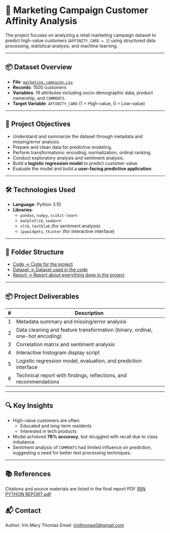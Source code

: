 # 🧠 Marketing Campaign Customer Affinity Analysis

The project focuses on analyzing a retail marketing campaign dataset to predict high-value customers (`AFFINITY_CARD = 1`) using structured data processing, statistical analysis, and machine learning.


---

## 📦 Dataset Overview

- **File**: [`marketing_campaign.csv`](https://github.com/Irin-Thomas/Marketing-Campaign-Customer-Analysis/blob/main/Dataset/Marketing%20Campaign%20data.csv)
- **Records**: 1500 customers
- **Variables**: 19 attributes including socio-demographic data, product ownership, and `COMMENTS`.
- **Target Variable**: `AFFINITY_CARD` (1 = High-value, 0 = Low-value)

---

## 🎯 Project Objectives

- Understand and summarize the dataset through metadata and missing/error analysis.
- Prepare and clean data for predictive modeling.
- Perform transformations: encoding, normalization, ordinal ranking.
- Conduct exploratory analysis and sentiment analysis.
- Build a **logistic regression model** to predict customer value.
- Evaluate the model and build a **user-facing predictive application**.

---

## 🛠️ Technologies Used

- **Language**: Python 3.10
- **Libraries**:
  - `pandas`, `numpy`, `scikit-learn`
  - `matplotlib`, `seaborn`
  - `nltk`, `textblob` (for sentiment analysis)
  - `ipywidgets`, `tkinter` (for interactive interface)

---

## 📂 Folder Structure

- [Code -> Code for the project](https://github.com/Irin-Thomas/Marketing-Campaign-Customer-Analysis/tree/main/Code) 
- [Dataset -> Dataset used in the code](https://github.com/Irin-Thomas/Marketing-Campaign-Customer-Analysis/blob/main/Dataset/Marketing%20Campaign%20data.csv)
- [Report -> Report about everything done in the project](https://github.com/Irin-Thomas/Marketing-Campaign-Customer-Analysis/blob/main/Report/IRIN%20%20PYTHON%20REPORT.pdf)
---


## 📦 Project Deliverables

| #    | Description                                                                 |
|------|------------------------------------------------------------------------------|
| 1    | Metadata summary and missing/error analysis                                  |
| 2    | Data cleaning and feature transformation (binary, ordinal, one-hot encoding)|
| 3    | Correlation matrix and sentiment analysis                                    |
| 4    | Interactive histogram display script                                         |
| 5    | Logistic regression model, evaluation, and prediction interface              |
| 6    | Technical report with findings, reflections, and recommendations             |


---

## 🔍 Key Insights

- High-value customers are often:
  - Educated and long-term residents
  - Interested in tech products
- Model achieved **78% accuracy**, but struggled with recall due to class imbalance.
- Sentiment analysis of `COMMENTS` had limited influence on prediction, suggesting a need for better text processing techniques.

---
## 📚 References
Citations and source materials are listed in the final report PDF [IRIN PYTHON REPORT.pdf](https://github.com/Irin-Thomas/Marketing-Campaign-Customer-Analysis/blob/main/Report/IRIN%20%20PYTHON%20REPORT.pdf) 

## 📬 Contact
Author: Irin Mary Thomas
Email: irinthomas0@gmail.com
